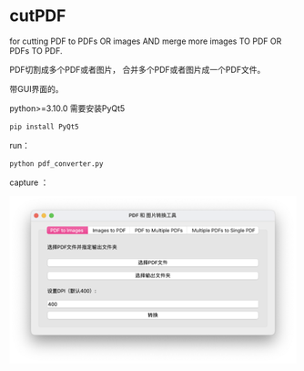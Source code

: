 # cutPDF
for cutting PDF to PDFs OR images AND merge more images TO PDF OR PDFs TO PDF.

PDF切割成多个PDF或者图片，
合并多个PDF或者图片成一个PDF文件。

带GUI界面的。

python>=3.10.0
需要安装PyQt5

```bash
pip install PyQt5
```
run：
```bash
python pdf_converter.py
```

capture ：

![capture](./cap.png)
